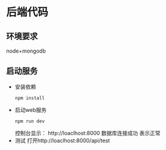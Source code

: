 # 后端代码
## 环境要求
node+mongodb
## 启动服务
- 安装依赖
  ```
  npm install
  ```
- 启动web服务
  ```
  npm run dev
  ```
  控制台显示：
  http://loaclhost:8000
  数据库连接成功
  表示正常
- 测试
  打开http://loaclhost:8000/api/test